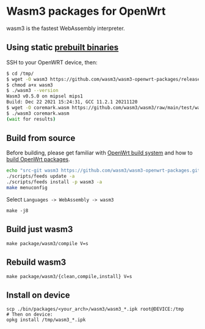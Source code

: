 # Wasm3 packages for OpenWrt

wasm3 is the fastest WebAssembly interpreter.

## Using static [prebuilt binaries](https://github.com/wasm3/wasm3-openwrt-packages/releases/latest)

SSH to your OpenWRT device, then:
```sh
$ cd /tmp/
$ wget -O wasm3 https://github.com/wasm3/wasm3-openwrt-packages/releases/download/v0.5.0/wasm3-linux-mipsel-sf
$ chmod a+x wasm3
$ ./wasm3 --version
Wasm3 v0.5.0 on mipsel mips1
Build: Dec 22 2021 15:24:31, GCC 11.2.1 20211120
$ wget -O coremark.wasm https://github.com/wasm3/wasm3/raw/main/test/wasi/coremark/coremark.wasm
$ ./wasm3 coremark.wasm
(wait for results)
```

## Build from source

Before building, please get familiar with [OpenWrt build system](https://openwrt.org/docs/guide-developer/build-system/start) and how to [build OpenWrt packages](https://openwrt.org/docs/guide-developer/build.a.package).

```bash
echo "src-git wasm3 https://github.com/wasm3/wasm3-openwrt-packages.git" >> ./feeds.conf
./scripts/feeds update -a
./scripts/feeds install -p wasm3 -a
make menuconfig
```
Select ```Languages -> WebAssembly -> wasm3```
```
make -j8
```

## Build just wasm3
```
make package/wasm3/compile V=s
```

## Rebuild wasm3
```
make package/wasm3/{clean,compile,install} V=s
```

## Install on device

```
scp ./bin/packages/<your_arch>/wasm3/wasm3_*.ipk root@DEVICE:/tmp
# Then on device:
opkg install /tmp/wasm3_*.ipk
```
